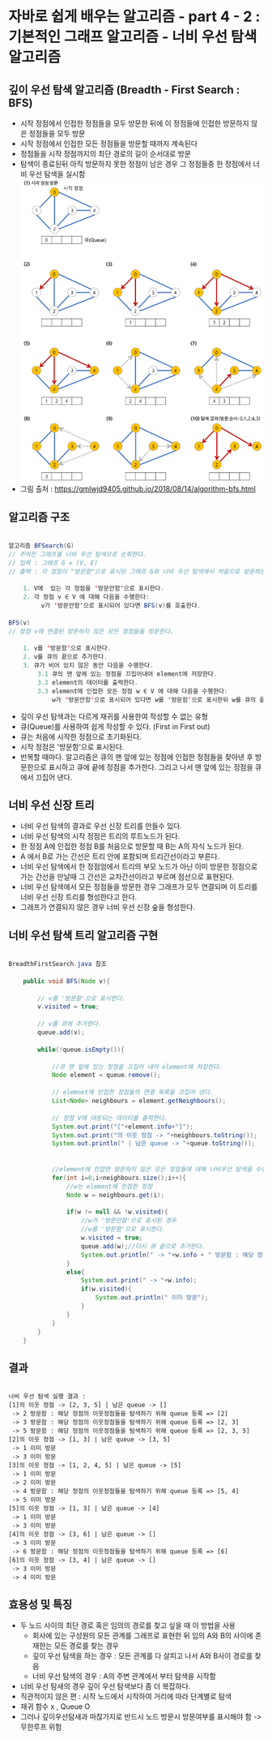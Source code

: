 # 자바로 쉽게 배우는 알고리즘 - part 4 - 2 : 기본적인 그래프 알고리즘 - 너비 우선 탐색 알고리즘
## 깊이 우선 탐색 알고리즘 (Breadth - First Search : BFS)
- 시작 정점에서 인접한 정점들을 모두 방문한 뒤에 이 정점들에 인접한 방문하지 않은 정점들을 모두 방문
- 시작 정점에서 인접한 모든 정점들을 방문할 때까지 계속된다
- 정점들을 시작 정점까지의 최단 경로의 길이 순서대로 방문
- 탐색이 종료된뒤 아직 방문하지 못한 정점이 남은 경우 그 정점들중 한 정점에서 너비 우선 탐색을 실시함
![DFS](/images/bfs.png)
- 그림 출처 : https://gmlwjd9405.github.io/2018/08/14/algorithm-bfs.html

## 알고리즘 구조 

```java

알고리즘 BFSearch(G)
// 주어진 그래프를 너비 우선 탐색으로 순회한다.
// 입력 : 그래프 G = (V, E)
// 출력 : 각 정점이 "방문함"으로 표시된 그래프 G와 너비 우선 탐색에서 처음으로 방문하는 순서대로 출력된 정점들

    1. V에  있는 각 정점을 '방문안함'으로 표시한다.
    2. 각 정점 v ∈ V 에 대해 다음을 수행한다:
         v가 '방문안함'으로 표시되어 있다면 BFS(v)를 호출한다.

BFS(v)
// 정점 v에 연결된 방문하지 않은 모든 정점들을 방문한다.
    
    1. v를 '방문함'으로 표시한다.
    2. v를 큐의 끝으로 추가한다.
    3. 큐가 비어 있지 않은 동안 다음을 수행한다.
        3.1 큐의 맨 앞에 있는 정점을 끄집어내어 element에 저장한다.
        3.2 element의 데이터를 출력한다.
        3.3 element에 인접한 모든 정점 w ∈ V 에 대해 다음을 수행한다:
            w가 '방문안함'으로 표시되어 있다면 w를 '방문함'으로 표시한뒤 w를 큐의 끝에 추가한다.

```
- 깊이 우선 탐색과는 다르게 재귀를 사용한여 작성할 수 없는 유형
- 큐(Queue)를 사용하여 쉽게 작성할 수 있다. (First in First out)
- 큐는 처음에 시작한 정점으로 초기화된다.
- 시작 정점은 '방문함'으로 표시된다.
- 반복할 때마다. 알고리즘은 큐의 맨 앞에 있는 정점에 인접한 정점들을 찾아낸 후 방문한으로 표시하고 큐에 끝에 정점을 추가한다. 그리고 나서 맨 앞에 있는 정점을 큐에서 끄집어 낸다. 

## 너비 우선 신장 트리
- 너비 우선 탐색의 결과로 우선 신장 트리를 만들수 있다.
- 너비 우선 탐색의 시작 정점은 트리의 루트노드가 된다.
- 한 정점 A에 인접한 정점 B를 처음으로 방문할 때 B는 A의 자식 노드가 된다.
- A 에서 B로 가는 간선은 트리 안에 포함되며 트리간선이라고 부른다.
- 너비 우선 탐색에서 한 정점엄에서 트리의 부모 노드가 아닌 이미 방문한 정점으로 가는 간선을 만날때 그 간선은 교차간선이라고 부르며 점선으로 표현된다.
- 너비 우선 탐색에서 모든 정점들을 방문한 경우 그래프가 모두 연결되며 이 트리를 너비 우선 신장 트리를 형성한다고 한다.
- 그래프가 연결되지 않은 경우 너비 우선 신장 숲을 형성한다.

## 너비 우선 탐색 트리 알고리즘 구현

```java

BreadthFirstSearch.java 참조

    public void BFS(Node v){

        // v를 '방문함'으로 표시한다. 
        v.visited = true;

        // v를 큐에 추가한다.
        queue.add(v);

        while(!queue.isEmpty()){

            //큐 맨 앞에 있는 정점을 끄집어 내어 element에 저장한다.
            Node element = queue.remove();
            
            // elemnet에 인접한 정점들의 연결 목록을 끄집어 낸다.
            List<Node> neighbours = element.getNeighbours();

            // 정점 V에 대응되는 데이터를 출력한다.
            System.out.print("["+element.info+"]");
            System.out.print("의 이웃 정점 -> "+neighbours.toString());
            System.out.println(" | 남은 queue -> "+queue.toString());
            
            
            //element에 인접한 방문하지 않은 모든 정점들에 대해 너비우선 탐색을 수행한다.
            for(int i=0;i<neighbours.size();i++){
                //w는 element에 인접한 정점
                Node w = neighbours.get(i);

                if(w != null && !w.visited){
                    //w가 '방문안함'으로 표시된 경우
                    //w를 '방문함'으로 표시한다.
                    w.visited = true;
                    queue.add(w);//다시 큐 끝으로 추가한다.
                    System.out.println(" -> "+w.info + " 방문함 : 해당 정점의 이웃정점들을 탐색하기 위해 queue 등록 => "+queue.toString());
                }
                else{
                    System.out.print(" -> "+w.info);
                    if(w.visited){
                        System.out.println(" 이미 방문");
                    }
                }
            }
        }
    }

```

## 결과

```linux

너비 우선 탐색 실행 결과 :
[1]의 이웃 정점 -> [2, 3, 5] | 남은 queue -> []
 -> 2 방문함 : 해당 정점의 이웃정점들을 탐색하기 위해 queue 등록 => [2]      
 -> 3 방문함 : 해당 정점의 이웃정점들을 탐색하기 위해 queue 등록 => [2, 3]   
 -> 5 방문함 : 해당 정점의 이웃정점들을 탐색하기 위해 queue 등록 => [2, 3, 5]
[2]의 이웃 정점 -> [1, 3] | 남은 queue -> [3, 5]
 -> 1 이미 방문
 -> 3 이미 방문
[3]의 이웃 정점 -> [1, 2, 4, 5] | 남은 queue -> [5]
 -> 1 이미 방문
 -> 2 이미 방문
 -> 4 방문함 : 해당 정점의 이웃정점들을 탐색하기 위해 queue 등록 => [5, 4]   
 -> 5 이미 방문
[5]의 이웃 정점 -> [1, 3] | 남은 queue -> [4]
 -> 1 이미 방문
 -> 3 이미 방문
[4]의 이웃 정점 -> [3, 6] | 남은 queue -> []
 -> 3 이미 방문
 -> 6 방문함 : 해당 정점의 이웃정점들을 탐색하기 위해 queue 등록 => [6]      
[6]의 이웃 정점 -> [3, 4] | 남은 queue -> []
 -> 3 이미 방문
 -> 4 이미 방문

```

## 효용성 및 특징
- 두 노드 사이의 최단 경로 혹은 임의의 경로를 찾고 싶을 때 이 방법을 사용
    - 회사에 있는 구성원의 모든 관계를 그래프로 표현한 뒤 임의 A와 B의 사이에 존재한는 모든 경로를 찾는 경우
    - 깊이 우선 탐색을 하는 경우 : 모든 관계를 다 살피고 나서 A와 B사이 경로를 찾음
    - 너비 우선 탐색의 경우 : A의 주변 관계에서 부터 탐색을 시작함
- 너비 우선 탐새의 경우 깊이 우선 탐색보다 좀 더 복잡하다.
- 직관적이지 않은 편 : 시작 노드에서 시작하여 거리에 따라 단계별로 탐색
- 재귀 함수 x , Queue O
- 그러나 깊이우선탐새과 마찮가지로 반드시 노드 방문시 방문여부를 표시해야 함 -> 무한루프 위험